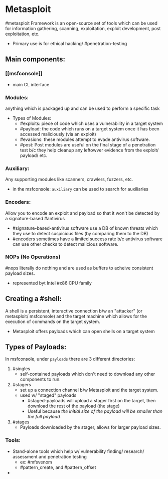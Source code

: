 
# Metasploit
#metasploit Framework is an open-source set of tools which can be used for information gathering, scanning, exploitation, exploit development, post exploitation, etc.
- Primary use is for ethical hacking/ #penetration-testing

## Main components:
### [[msfconsole]]
- main CL interface

### Modules:
anything which is packaged up and can be used to perform a specific task
- Types of Modules:
	- #exploits: piece of code which uses a vulnerability in a target system
	- #payload: the code which runs on a target system once it has been accessed maliciously (via an exploit)
	- #evasions: these modules attempt to evade antivirus software.
	- #post: Post modules are useful on the final stage of a penetration test b/c they help cleanup any leftowver evidence from the exploit/ payload/ etc.

### Auxiliary:
Any supporting modules like scanners, crawlers, fuzzers, etc.
- in the msfconsole: ``auxiliary`` can be used to search for auxiliaries

### Encoders:
Allow you to encode an exploit and payload so that it won't be detected by a signature-based #antivirus 
- #signature-based-antivirus software use a DB of known threats which they use to detect suspicious files (by comparing them to the DB)
- #encoders sometimes have a limited success rate b/c antivirus software can use other checks to detect malicious software.

### NOPs (No Operations)
#nops literally do nothing and are used as buffers to acheive consistent payload sizes.
- represented byt Intel #x86 CPU family

## Creating a #shell:
A shell is a persistent, interactive connection b/w an "attacker" (or metasploit/ msfconsole) and the target machine which allows for the execution of commands on the target system.
- Metasploit offers payloads which can open shells on a target system

## Types of Payloads:
In msfconsole, under ``payloads`` there are 3 different directories:
1. #singles 
	- self-contained payloads which don't need to download any other components to run.
2. #stagers 
	- set up a connection channel b/w Metasploit and the target system.
	- used w/ "staged" payloads
		- #staged-payloads will upload a stager first on the target, then download the rest of the payload (the stage)
		- Useful because *the initial size of the payload will be smaller than the full payload*
3. #stages
	- Payloads downloaded by the stager, allows for larger payload sizes. 

### Tools:
- Stand-alone tools which help w/ vulnerability finding/ research/ assessment and penetration testing
	- ex: #mfsvenom
	- #pattern_create, and #pattern_offset
- 

